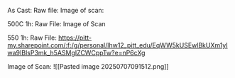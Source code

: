 As Cast:
Raw file:
Image of scan:

500C 1h:
Raw File:
Image of Scan

550 1h:
Raw File: https://pitt-my.sharepoint.com/:f:/g/personal/lhw12_pitt_edu/EqWW5kUSEwlBkUXm1yIwa9IBlsP3mk_h5ASMgIZCWCppTw?e=nP6cXg
<!-- PUBLISH STOP -->
Image of Scan:
![[Pasted image 20250707091512.png]]
